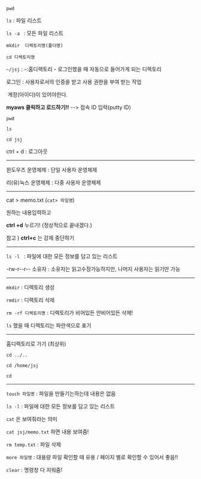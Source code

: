 `pwd`

`ls`  : 파일 리스트

`ls -a ` : 모든 파일 리스트

`mkdir  디렉토리명(폴더명)`

`cd 디렉토리명`

`~/jsj`  : `~`:홈디렉토리 - 로그인했을 때 자동으로 들어가게 되는 디렉토리

로그인 : 사용자로서의 인증을 받고 사용 권한을 부여 받는 작업

​				계정(아이디)이 있어야한다.

**myaws 클릭하고 로드하기!!**  --> 접속 ID 입력(putty ID)

`pwd`

`ls`

`cd jsj`

ctrl + d : 로그아웃

------------------------

윈도우즈 운영체제 : 단일 사용자 운영체제

리(유)눅스 운영체제 : 다중 사용자 운영체제

---------------------

cat > memo.txt  (`cat> 파일명`)

원하는 내용입력하고

**ctrl +d** 누르기! (정상적으로 끝내겠다.)

참고 ) **ctrl+c** 는 강제 중단하기

----------------

`ls -l `  : 파일에 대한 모든 정보를 담고 있는 리스트

-rw-r--r-- 소유자           :     소유자는 읽고수정가능하지만, 나머지 사용자는 읽기만 가능

-------------

`mkdir` : 디렉토리 생성

`rmdir` : 디렉토리 삭제

`rm -rf 디렉토리명` : 디렉토리가 비어있든 안비어있든 삭제!

`ls`  했을 때 디렉토리는 파란색으로 표기

---------------

홈디렉토리로 가기 (최상위)

`cd ../..`

`cd /home/jsj`

`cd`

------------------------

`touch 파일명` : 파일을 만들기는하는데 내용은 없음

`ls -l` :  파일에 대한 모든 정보를 담고 있는 리스트



`cat` 은 보여줘라는 의미

`cat jsj/memo.txt` 하면 내용 보여줌!



`rm temp.txt`  : 파일 삭제



`more 파일명` : 대용량 파일 확인할 때 유용 / 페이지 별로 확인할 수 있어서 좋음!! 



`clear` : 명령창 다 지워줌!